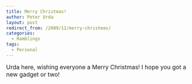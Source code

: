 ```yaml
---
title: Merry Christmas!
author: Peter Urda
layout: post
redirect_from: /2009/12/merry-christmas/
categories:
  - Ramblings
tags:
  - Personal
---
```

<span style="font-size: medium;">Urda here, wishing everyone a Merry Christmas! I hope you got a new gadget or two!</span>